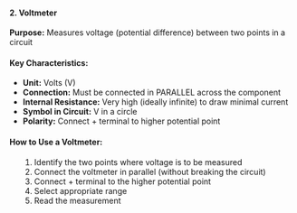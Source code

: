 <div class="definition-card">
                        <h4>2. Voltmeter</h4>
                        <p><strong>Purpose:</strong> Measures voltage (potential difference) between two points in a circuit</p>
                        
<div class="key-points" style="margin-top: 15px;">
                            <h4>Key Characteristics:</h4>
                            <ul>
                                <li><strong>Unit:</strong> Volts (V)</li>
                                <li><strong>Connection:</strong> Must be connected in PARALLEL across the component</li>
                                <li><strong>Internal Resistance:</strong> Very high (ideally infinite) to draw minimal current</li>
                                <li><strong>Symbol in Circuit:</strong> V in a circle</li>
                                <li><strong>Polarity:</strong> Connect + terminal to higher potential point</li>
                            </ul>
</div>
                        
<div class="example" style="margin-top: 15px;">
                            <h4>How to Use a Voltmeter:</h4>
                            <ol style="margin-left: 20px;">
                                <li>Identify the two points where voltage is to be measured</li>
                                <li>Connect the voltmeter in parallel (without breaking the circuit)</li>
                                <li>Connect + terminal to the higher potential point</li>
                                <li>Select appropriate range</li>
                                <li>Read the measurement</li>
                            </ol>
</div>
</div>
                    
